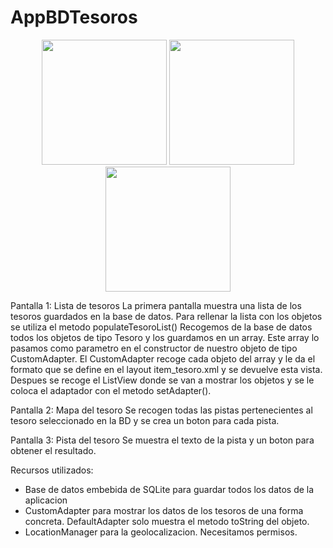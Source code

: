 # AppBDTesoros

<p align="center">
  <img src="https://cloud.githubusercontent.com/assets/8901638/14192820/5d9ef8ae-f7a0-11e5-816d-0602082f72d3.png" width="200"/>
  <img src="https://cloud.githubusercontent.com/assets/8901638/14192822/62f5d25a-f7a0-11e5-8e07-725110847dcc.png" width="200"/>
  <img src="https://cloud.githubusercontent.com/assets/8901638/14192826/65db7420-f7a0-11e5-8875-f844305b5310.png" width="200"/>
</p>

Pantalla 1: Lista de tesoros
La primera pantalla muestra una lista de los tesoros guardados en la base de datos.
Para rellenar la lista con los objetos se utiliza el metodo populateTesoroList()
Recogemos de la base de datos todos los objetos de tipo Tesoro y los guardamos en un array. 
Este array lo pasamos como parametro en el constructor de nuestro objeto de tipo CustomAdapter. El CustomAdapter recoge cada objeto del array y le da el formato que se define en el layout item_tesoro.xml y se devuelve esta vista.
Despues se recoge el ListView donde se van a mostrar los objetos y se le coloca el adaptador con el metodo setAdapter().

Pantalla 2: Mapa del tesoro
Se recogen todas las pistas pertenecientes al tesoro seleccionado en la BD y se crea un boton para cada pista.

Pantalla 3: Pista del tesoro
Se muestra el texto de la pista y un boton para obtener el resultado.

Recursos utilizados:
- Base de datos embebida de SQLite para guardar todos los datos de la aplicacion
- CustomAdapter para mostrar los datos de los tesoros de una forma concreta. DefaultAdapter solo muestra el metodo toString del objeto.
- LocationManager para la geolocalizacion. Necesitamos permisos.


